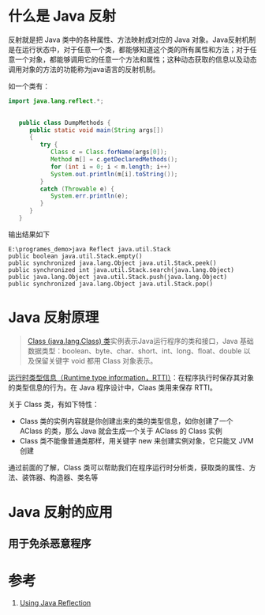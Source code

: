 
# 什么是 Java 反射

反射就是把 Java 类中的各种属性、方法映射成对应的 Java 对象。Java反射机制是在运行状态中，对于任意一个类，都能够知道这个类的所有属性和方法；对于任意一个对象，都能够调用它的任意一个方法和属性；这种动态获取的信息以及动态调用对象的方法的功能称为java语言的反射机制。


如一个类有： 

```java
import java.lang.reflect.*;

 
   public class DumpMethods {
      public static void main(String args[])
      {
         try {
            Class c = Class.forName(args[0]);
            Method m[] = c.getDeclaredMethods();
            for (int i = 0; i < m.length; i++)
            System.out.println(m[i].toString());
         }
         catch (Throwable e) {
            System.err.println(e);
         }
      }
   }
```

输出结果如下
```
E:\programes_demo>java Reflect java.util.Stack
public boolean java.util.Stack.empty()
public synchronized java.lang.Object java.util.Stack.peek()
public synchronized int java.util.Stack.search(java.lang.Object)
public java.lang.Object java.util.Stack.push(java.lang.Object)
public synchronized java.lang.Object java.util.Stack.pop()
```

# Java 反射原理

>[Class (java.lang.Class) 类](https://docs.oracle.com/javase/8/docs/api/java/lang/Class.html)实例表示Java运行程序的类和接口，Java 基础数据类型：boolean、byte、char、short、int、long、float、double 以及保留关键字 void 都用 Class 对象表示。

[运行时类型信息（Runtime type information，RTTI）](https://zh.wikipedia.org/wiki/%E5%9F%B7%E8%A1%8C%E6%9C%9F%E5%9E%8B%E6%85%8B%E8%A8%8A%E6%81%AF)：在程序执行时保存其对象的类型信息的行为。在 Java 程序设计中，Claas 类用来保存 RTTI。

关于 Class 类，有如下特性：
- Class 类的实例内容就是你创建出来的类的类型信息，如你创建了一个 AClass 的类，那么 Java 就会生成一个关于 AClass 的 Class 实例
- Class 类不能像普通类那样，用关键字 new 来创建实例对象，它只能又 JVM 创建

通过前面的了解，Class 类可以帮助我们在程序运行时分析类，获取类的属性、方法、装饰器、构造器、类名等 




# Java 反射的应用

## 用于免杀恶意程序

 

# 参考

1. [Using Java Reflection](https://www.oracle.com/technical-resources/articles/java/javareflection.html)

 

